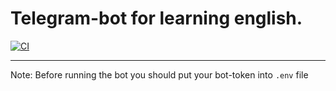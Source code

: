 # Telegram-bot for learning english.

[![CI](https://github.com/vasgg/english_buddy_bot/actions/workflows/python-app.yml/badge.svg)]([https://github.comvasgg/english_buddy_bot/actions?query=event%3Apush+branch%3Amain](https://github.com/vasgg/english_buddy_bot/actions?query=branch%3Amain++))

-----
Note: Before running the bot you should put your bot-token into `.env` file
